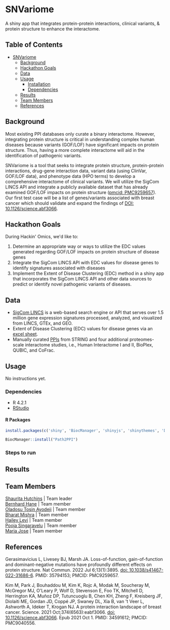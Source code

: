 # SNVariome

A shiny app that integrates protein-protein interactions, clinical variants, & protein structure to enhance the interactome.


## Table of Contents

- [SNVariome](#snvariome)
    - [Background](#Background)
    - [Hackathon Goals](#hackathon-goals)
    - [Data](#data)
    - [Usage](#usage)
        - [Installation](#installation)
        - [Dependencies](#dependencies)
    - [Results](#results)
    - [Team Members](#team-members)
    - [References](#references)

## Background

Most existing PPI databases only curate a binary interactome. However, integrating protein structure is critical in understanding complex human diseases because variants (GOF/LOF) have significant impacts on protein structure. Thus, having a more complete interactome will aid in the identification of pathogenic variants.

SNVariome is a tool that seeks to integrate protein structure, protein-protein interactions, drug-gene interaction data, variant data (using ClinVar, GOF/LOF data), and phenotype data (HPO terms) to develop a comprehensive interactome of clinical variants. We will utilize the SigCom LINCS API and integrate a publicly available dataset that has already examined GOF/LOF impacts on protein structure ([pmcid: PMC9259657](https://www.ncbi.nlm.nih.gov/pmc/articles/PMC9259657/)). Our first test case will be a list of genes/variants associated with breast cancer which should validate and expand the findings of [DOI: 10.1126/science.abf3066](https://www.science.org/doi/10.1126/science.abf3066). 

## Hackathon Goals

During Hackin' Omics, we'd like to:
1. Determine an appropriate way or ways to utilize the EDC values generated regarding GOF/LOF impacts on protein structure of disease genes
2. Integrate the SigCom LINCS API with EDC values for disease genes to identify signatures associated with diseases
3. Implement the Extent of Disease Clustering (EDC) method in a shiny app that incorporates the SigCom LINCS API and other data sources to predict or identify novel pathogenic variants of diseases.


## Data

- [SigCom LINCS](https://maayanlab.cloud/sigcom-lincs/#/) is a web-based search engine or API that serves over 1.5 million gene expression signatures processed, analyzed, and visualized from LINCS, GTEx, and GEO. 
- Extent of Disease Clustering (EDC) values for disease genes via an [excel sheet](https://www.ncbi.nlm.nih.gov/pmc/articles/PMC9259657/bin/41467_2022_31686_MOESM4_ESM.xlsx').
- Manually curated [PPIs](https://www.sciencedirect.com/science/article/pii/S2589004220307185?via%3Dihub#mmc1) from STRING and four additional proteomes-scale interactome studies, i.e., Human Interactome I and II, BioPlex, QUBIC, and CoFrac.

## Usage

No instructions yet.


### Dependencies

- R 4.2.1
- [RStudio](https://www.rstudio.com/products/rstudio/)

#### R Packages

```r
install.packages(c('shiny', 'BiocManager', 'shinyjs', 'shinythemes', 'DT'))

BiocManager::install("Path2PPI")
```


### Steps to run



## Results


## Team Members

[Shaurita Hutchins](https://github.com/sdhutchins) | Team leader   
[Bernhard Hane](https://github.com/swiss-made) | Team member   
[Oladosu Tosin Ayodeji](https://github.com/AIT1995) | Team member   
[Bharat Mishra](https://github.com/bharatm26) | Team member  
[Hailey Levi](https://github.com/orgs/u-brite/people/chaoticsci) | Team member  
[Pooja Singaravelu](https://github.com/orgs/u-brite/people/Poojas241) | Team member  
[Maria Jose](https://github.com/MariaJose501) | Team member

## References

Gerasimavicius L, Livesey BJ, Marsh JA. Loss-of-function, gain-of-function and dominant-negative mutations have profoundly different effects on protein structure. Nat Commun. 2022 Jul 6;13(1):3895. [doi: 10.1038/s41467-022-31686-6](https://www.ncbi.nlm.nih.gov/pmc/articles/PMC9259657/). PMID: 35794153; PMCID: PMC9259657.

Kim M, Park J, Bouhaddou M, Kim K, Rojc A, Modak M, Soucheray M, McGregor MJ, O'Leary P, Wolf D, Stevenson E, Foo TK, Mitchell D, Herrington KA, Muñoz DP, Tutuncuoglu B, Chen KH, Zheng F, Kreisberg JF, Diolaiti ME, Gordan JD, Coppé JP, Swaney DL, Xia B, van 't Veer L, Ashworth A, Ideker T, Krogan NJ. A protein interaction landscape of breast cancer. Science. 2021 Oct;374(6563):eabf3066. [doi: 10.1126/science.abf3066](https://www.science.org/doi/10.1126/science.abf3066). Epub 2021 Oct 1. PMID: 34591612; PMCID: PMC9040556.
